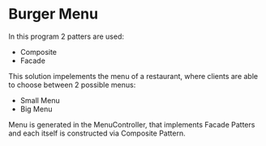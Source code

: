 # Burger Menu
In this program 2 patters are used:  
* Composite  
* Facade  
  
This solution impelements the menu of a restaurant, where clients are able to choose between 2 possible menus:  
* Small Menu
* Big Menu

Menu is generated in the MenuController, that implements Facade Patters and each itself is constructed via Composite Pattern. 

